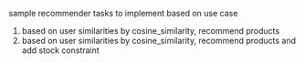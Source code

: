 sample recommender tasks to implement based on use case

1. based on user similarities by cosine_similarity, recommend products
2. based on user similarities by cosine_similarity, recommend products and add stock constraint
